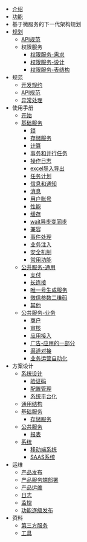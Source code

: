* [介绍](README.md)
* [功能](fn.md)
* 基于微服务的下一代架构规划
* [规划](ng/SUMMARY.md)
  * [API规范](ng/api/SUMMARY.md)
  * 权限服务
    * [权限服务-需求](ng/service/authority/req.md)
    * [权限服务-设计](ng/service/authority/design.md)
    * [权限服务-表结构](ng/service/authority/table.md)
* 规范
  * [开发规约](spec/dev.md)
  * [API规范](spec/api.md)
  * [异常处理](spec/exception.md)
* 使用手册
  * [开始](manual/start.md)
  * [基础服务](manual/base/SUMMARY.md)
      * [锁](manual/base/lock.md)
      * [存储服务](manual/base/storage.md)
      * [计算](manual/base/calc.md)
      * [事务和并行任务](dev/module/transaction.md)
      * [操作日志](dev/module/operation_log.md)
      * [excel导入导出](dev/fn/excel.md)
      * [任务计划](dev/module/schedule.md)
      * [信息和通知](dev/fn/msg.md)
      * [消息](manual/base/msg.md)
      * [用户账号](manual/base/user.md)
      * [性能](arch/performance.md)
      * [缓存](arch/cache.md)
      * [wait异步变同步](arch/wait.md)
      * [兼容](arch/compatibility.md)
      * [事件处理](arch/event.md)
      * [业务注入](arch/biz-inject.md)
      * [安全机制](arch/safe.md)
      * [常用功能](manual/base/misc.md)
  * [公共服务-通用](manual/biz/SUMMARY.md)
      * [支付](manual/biz/pay.md)
      * [长连接](dev/fn/socket.md)
      * [唯一号生成服务](dev/fn/num_rule.md)
      * [微信参数二维码](dev/fn/weixin_qrcode.md)
      * [其他](manual/biz/misc.md)
  * [公共服务-业务](manual/biz/SUMMARY.md)
      * [商户](manual/biz/merchant.md)
      * [审核](dev/fn/audit.md)
      * [应用接入](dev/module/app.md)
      * [广告-应用的一部分](manual/biz/adv.md)
      * [渠道对接](dev/module/channel.md)
      * [业务运营自动化](dev/module/auto_operation.md)
* 方案设计
  * [系统设计](design/sln/SUMMARY.md)
    * [验证码](design/sln/captcha.md)
    * [配置管理](design/sln/config_manage.md)
    * [系统平台化](design/sln/platform.md)
  * [通用结构](design/base_struct.md)
  * [基础服务](design/service/base/SUMMARY.md)
      * [存储服务](design/service/base/storage.md)
  * [公共服务](design/service/biz/SUMMARY.md)
      * [报表](design/service/biz/report.md)
  * [系统](design/sys/SUMMARY.md)
      * [移动端系统](design/sys/mobile.md)
      * [SAAS系统](design/sys/saas.md)
* 运维
  * [产品发布](ops/publish.md)
  * [产品服务端部署](ops/deploy.md)
  * [产品运维](ops/ops.md)
  * [日志](ops/log.md)
  * [监控](ops/monitor.md)
  * [功能逐级发布](ops/gatekeeper.md)
* 资料
  * [第三方服务](material/third.md)
  * [工具](material/tool.md)
